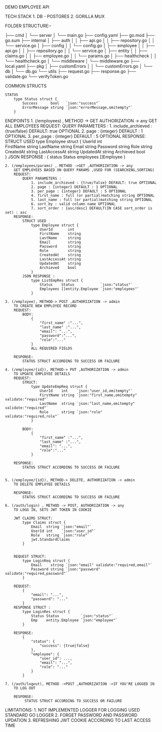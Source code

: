 DEMO EMPLOYEE API

TECH STACK 
    1. DB - POSTGRES
    2. GORILLA MUX

FOLDER STRUCTURE:-

├── cmd
│   └── server
│       └── main.go
├── config.yaml
├── go.mod
├── go.sum
├── internal
│   ├── auth
│   │   ├── api.go
│   │   ├── repository.go
│   │   └── service.go
│   ├── config
│   │   └── config.go
│   ├── employee
│   │   ├── api.go
│   │   ├── repository.go
│   │   └── service.go
│   ├── entity
│   │   ├── claims.go
│   │   ├── employee.go
│   │   └── params.go
│   ├── healthcheck
│   │   └── healthcheck.go
│   └── middleware
│       └── middleware.go
├── local.yaml
├── pkg
│   ├── customErrors
│   │   └── customErrors.go
│   └── db
│       └── db.go
└── utils
    ├── request.go
    ├── response.go
    ├── validate.go
    └── verifyToken.go


COMMON STRUCTS

    STATUS
        type Status struct {
            Success      bool   `json:"success"`
            ErrorMessage string `json:"errorMessage,omitempty"`
        }

ENDPOINTS
    1. (/employees) , METHOD -> GET AUTHORIZATION -> any
        GET ALL EMPLOYEES 
        REQUEST:
            QUERY PARAMETERS : 
                1. include_archieved : {true/false} DEFAULT: true OPTIONAL
                2. page : {integer} DEFAULT : 1 OPTIONAL
                3. per_page : {integer} DEFAULT : 5 OPTIONAL
        RESPONSE:
            STRUCT USED
                type Employee struct {
                    UserId       int    
                    FirstName    string 
                    LastName     string 
                    Email        string 
                    Password     string 
                    Role         string 
                    CreatedAt    string 
                    LastAccessAt string 
                    UpdatedAt    string 
                    Archieved    bool   
                }
            JSON RESPONSE : 
                {
                    status Status
                    employees []Employee
                }
    
    2. (/employees/params) , METHOD ->GET ,AUTHORIZATION -> any
        GET EMPLOYEES BASED ON QUERY PARAMS ,USED FOR (SEARCHING,SORTING)
        REQUEST:
            QUERY PARAMETERS : 
                1. include_archieved : {true/false} DEFAULT: true OPTIONAL
                2. page : {integer} DEFAULT : 1 OPTIONAL
                3. per_page : {integer} DEFAULT : 5 OPTIONAL
                4. first_name : full (or partial)matching string OPTIONAL
                5. last_name : full (or partial)matching string OPTIONAL
                6. sort_by : valid column name OPTIONAL
                7. sort_order : {asc/desc} DEFAULT(IN CASE sort_order is set) : asc
        RESPONSE:
            STRUCT USED
                type Employee struct {
                    UserId       int    
                    FirstName    string 
                    LastName     string 
                    Email        string 
                    Password     string 
                    Role         string 
                    CreatedAt    string 
                    LastAccessAt string 
                    UpdatedAt    string 
                    Archieved    bool   
                }
            JSON RESPONSE : 
                type ListEmpRes struct {
                    Status    Status            `json:"status"`
                    Employees []entity.Employee `json:"employees"`
                }
    
    3. (/employee), METHOD-> POST ,AUTHORIZATION -> admin
        TO CREATE NEW EMPLOYEE RECORD
        REQUEST:
            BODY:
                {
                    "first_name" :"...",
                    "last_name" :"...",
                    "email": "...",
                    "password":"...",
                    "role":"..."
                }
                ALL REQUIRED FIELDS 
        
        RESPONSE:
            STATUS STRUCT ACCORDING TO SUCCESS OR FAILURE

    4. (/employee/{id}), METHOD-> PUT ,AUTHORIZATION -> admin
        TO UPDATE EMPLOYEE DETAILS
        REQUEST:
            STRUCT:
                type UpdateEmpReq struct {
                    UserId    int    `json:"user_id,omitempty"`
                    FirstName string `json:"first_name,omitempty" validate:"required"`
                    LastName  string `json:"last_name,omitempty" validate:"required"`
                    Role      string `json:"role" validate:"required,role"`
                }

            BODY:
                {
                    "first_name" :"...",
                    "last_name" :"...",
                    "email": "...",
                    "role":"..."
                }
        
        RESPONSE:
            STATUS STRUCT ACCORDING TO SUCCESS OR FAILURE


    5. (/employee/{id}), METHOD-> DELETE, AUTHORIZATION -> admin
        TO DELETE EMPLOYEE DETAILS
        
        RESPONSE:
            STATUS STRUCT ACCORDING TO SUCCESS OR FAILURE

    6. (/auth/login) , METHOD -> POST, AUTHORIZATION -> any
        TO LOGG IN, SETS JWT TOKEN IN COOKIE 

        JWT CLAIMS STRUCT:
            type Claims struct {
                Email  string `json:"email"`
                UserId int    `json:"user_id"`
                Role   string `json:"role"`
                jwt.StandardClaims
            }


        REQUEST STRUCT:
            type LoginReq struct {
                Email    string `json:"email" validate:"required,email"`
                Password string `json:"password" validate:"required,password"`
            }

        REQUEST:
            {
                "email": "...",
                "password": "..."
            }
        RESPONSE STRUCT :
            type LoginRes struct {
                Status Status          `json:"status"`
                Emp    entity.Employee `json:"employee"`
            }

        RESPONSE:
            {
                "status": {
                    "success": {true|false}
                },
                "employee": {
                    "user_id": ...,
                    "email": "...",
                    "role": "..."
                }
            }

    7. (/auth/logout), METHOD ->POST ,AUTHORIZATION ->IF YOU'RE LOGGED IN
        TO LOG OUT

        RESPONSE:
             STATUS STRUCT ACCORDING TO SUCCESS OR FAILURE
           

LIMITATIONS:
    1. NOT IMPLEMENTED LOGGER FOR LOGGING USED STANDARD GO LOGGER
    2. FORGET PASSWORD AND PASSWORD UPDATION 
    3. REFRESHING JWT COOKIE ACCORDING TO LAST ACCESS TIME





